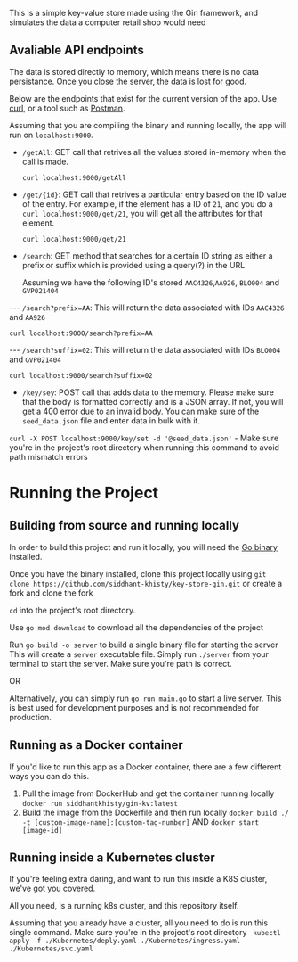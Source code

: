 This is a simple key-value store made using the Gin framework, and simulates the data a computer retail shop would need

## Avaliable API endpoints

The data is stored directly to memory, which means there is no data persistance. Once you close the server, the data is lost for good.

Below are the endpoints that exist for the current version of the app. Use [curl](https://curl.se/), or a tool such as [Postman](https://www.postman.com/).

Assuming that you are compiling the binary and running locally, the app will run on `localhost:9000`.

- `/getAll`: GET call that retrives all the values stored in-memory when the call is made.

  `curl localhost:9000/getAll`

- `/get/{id}`: GET call that retrives a particular entry based on the ID value of the entry.
               For example, if the element has a ID of `21`, and you do a `curl localhost:9000/get/21`,
               you will get all the attributes for that element.

  `curl localhost:9000/get/21`
  
- `/search`: GET method that searches for a certain ID string as either a prefix or suffix which is provided using a query(?) in the URL

    Assuming we have the following ID's stored `AAC4326`,`AA926`, `BLO004` and `GVP021404`

--- `/search?prefix=AA`: This will return the data associated with IDs `AAC4326` and `AA926`
  
 `curl localhost:9000/search?prefix=AA`
  
 --- `/search?suffix=02`: This will return the data associated with IDs `BLO004` and `GVP021404`
  
  `curl localhost:9000/search?suffix=02`
  
- `/key/sey`: POST call that adds data to the memory. Please make sure that the body is formatted correctly and is a JSON array.
              If not, you will get a 400 error due to an invalid body. You can make sure of the `seed_data.json` file and enter data in bulk with it.

`curl -X POST localhost:9000/key/set -d '@seed_data.json'` - Make sure you're in the project's root directory when running this command to avoid path mismatch errors

# Running the Project
## Building from source and running locally

In order to build this project and run it locally, you will need the [Go binary](https://go.dev/doc/install) installed.

Once you have the binary installed, clone this project locally using `git clone https://github.com/siddhant-khisty/key-store-gin.git` or create a fork and clone the fork

`cd` into the project's root directory.

Use `go mod download` to download all the dependencies of the project

Run `go build -o server` to build a single binary file for starting the server
This will create a `server` executable file. Simply run `./server` from your terminal to start the server. Make sure you're path is correct.
    
OR

Alternatively, you can simply run `go run main.go` to start a live server. This is best used for development purposes and is not recommended for production.

## Running as a Docker container

If you'd like to run this app as a Docker container, there are a few different ways you can do this.

1. Pull the image from DockerHub and get the container running locally
    `docker run siddhantkhisty/gin-kv:latest`
2. Build the image from the Dockerfile and then run locally
    `docker build ./ -t [custom-image-name]:[custom-tag-number]`
        AND
    `docker start [image-id]`

## Running inside a Kubernetes cluster

If you're feeling extra daring, and want to run this inside a K8S cluster, we've got you covered.

All you need, is a running k8s cluster, and this repository itself.

Assuming that you already have a cluster, all you need to do is run this single command. Make sure you're in the project's root directory
``` kubectl apply -f ./Kubernetes/deply.yaml ./Kubernetes/ingress.yaml ./Kubernetes/svc.yaml```





